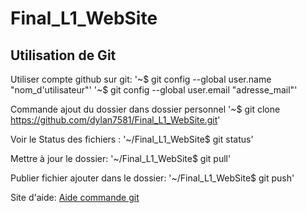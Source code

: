 # Final_L1_WebSite

## Utilisation de Git

Utiliser compte github sur git:
'~$ git config --global user.name "nom_d'utilisateur"'
'~$ git config --global user.email "adresse_mail"'

Commande ajout du dossier dans dossier personnel
'~$ git clone https://github.com/dylan7581/Final_L1_WebSite.git'

Voir le Status des fichiers :
'~/Final_L1_WebSite$ git status'

Mettre à jour le dossier:
'~/Final_L1_WebSite$ git pull'

Publier fichier ajouter dans le dossier:
'~/Final_L1_WebSite$ git push'

Site d'aide:
[Aide commande git](https://gist.github.com/acquelito/8596717)
